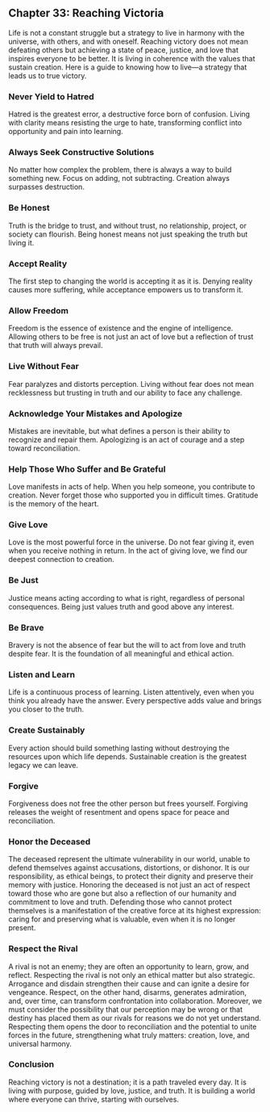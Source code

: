 ## Chapter 33: Reaching Victoria

Life is not a constant struggle but a strategy to live in harmony with the universe, with others, and with oneself. Reaching victory does not mean defeating others but achieving a state of peace, justice, and love that inspires everyone to be better. It is living in coherence with the values that sustain creation. Here is a guide to knowing how to live—a strategy that leads us to true victory.

### Never Yield to Hatred
Hatred is the greatest error, a destructive force born of confusion. Living with clarity means resisting the urge to hate, transforming conflict into opportunity and pain into learning.

### Always Seek Constructive Solutions
No matter how complex the problem, there is always a way to build something new. Focus on adding, not subtracting. Creation always surpasses destruction.

### Be Honest
Truth is the bridge to trust, and without trust, no relationship, project, or society can flourish. Being honest means not just speaking the truth but living it.

### Accept Reality
The first step to changing the world is accepting it as it is. Denying reality causes more suffering, while acceptance empowers us to transform it.

### Allow Freedom
Freedom is the essence of existence and the engine of intelligence. Allowing others to be free is not just an act of love but a reflection of trust that truth will always prevail.

### Live Without Fear
Fear paralyzes and distorts perception. Living without fear does not mean recklessness but trusting in truth and our ability to face any challenge.

### Acknowledge Your Mistakes and Apologize
Mistakes are inevitable, but what defines a person is their ability to recognize and repair them. Apologizing is an act of courage and a step toward reconciliation.

### Help Those Who Suffer and Be Grateful
Love manifests in acts of help. When you help someone, you contribute to creation. Never forget those who supported you in difficult times. Gratitude is the memory of the heart.

### Give Love
Love is the most powerful force in the universe. Do not fear giving it, even when you receive nothing in return. In the act of giving love, we find our deepest connection to creation.

### Be Just
Justice means acting according to what is right, regardless of personal consequences. Being just values truth and good above any interest.

### Be Brave
Bravery is not the absence of fear but the will to act from love and truth despite fear. It is the foundation of all meaningful and ethical action.

### Listen and Learn
Life is a continuous process of learning. Listen attentively, even when you think you already have the answer. Every perspective adds value and brings you closer to the truth.

### Create Sustainably
Every action should build something lasting without destroying the resources upon which life depends. Sustainable creation is the greatest legacy we can leave.

### Forgive
Forgiveness does not free the other person but frees yourself. Forgiving releases the weight of resentment and opens space for peace and reconciliation.

### Honor the Deceased
The deceased represent the ultimate vulnerability in our world, unable to defend themselves against accusations, distortions, or dishonor. It is our responsibility, as ethical beings, to protect their dignity and preserve their memory with justice. Honoring the deceased is not just an act of respect toward those who are gone but also a reflection of our humanity and commitment to love and truth. Defending those who cannot protect themselves is a manifestation of the creative force at its highest expression: caring for and preserving what is valuable, even when it is no longer present.

### Respect the Rival
A rival is not an enemy; they are often an opportunity to learn, grow, and reflect. Respecting the rival is not only an ethical matter but also strategic. Arrogance and disdain strengthen their cause and can ignite a desire for vengeance. Respect, on the other hand, disarms, generates admiration, and, over time, can transform confrontation into collaboration. Moreover, we must consider the possibility that our perception may be wrong or that destiny has placed them as our rivals for reasons we do not yet understand. Respecting them opens the door to reconciliation and the potential to unite forces in the future, strengthening what truly matters: creation, love, and universal harmony.

### Conclusion
Reaching victory is not a destination; it is a path traveled every day. It is living with purpose, guided by love, justice, and truth. It is building a world where everyone can thrive, starting with ourselves.